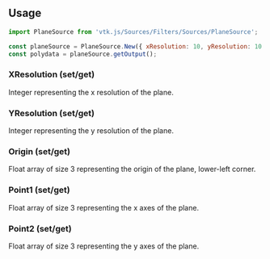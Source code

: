 ## Usage

```js
import PlaneSource from 'vtk.js/Sources/Filters/Sources/PlaneSource';

const planeSource = PlaneSource.New({ xResolution: 10, yResolution: 10 });
const polydata = planeSource.getOutput();
```

### XResolution (set/get)

Integer representing the x resolution of the plane.

### YResolution (set/get)

Integer representing the y resolution of the plane.

### Origin (set/get)

Float array of size 3 representing the origin of the plane, lower-left corner.

### Point1 (set/get)

Float array of size 3 representing the x axes of the plane.

### Point2 (set/get)

Float array of size 3 representing the y axes of the plane.

